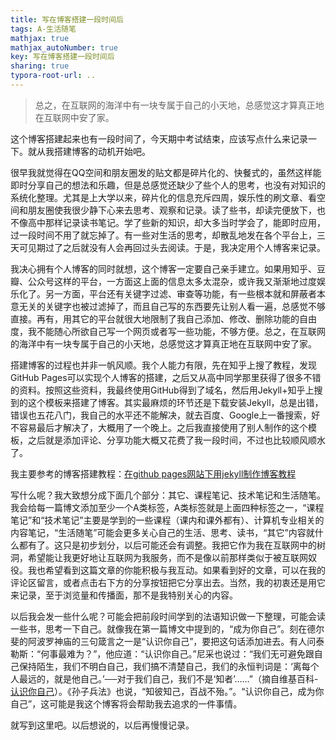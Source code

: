```yaml
---
title: 写在博客搭建一段时间后
tags: A-生活随笔
mathjax: true
mathjax_autoNumber: true
key: 写在博客搭建一段时间后
sharing: true
typora-root-url: ..
---
```


> 总之，在互联网的海洋中有一块专属于自己的小天地，总感觉这才算真正地在互联网中安了家。

<!--more-->

这个博客搭建起来也有一段时间了，今天期中考试结束，应该写点什么来记录一下。就从我搭建博客的动机开始吧。

很早我就觉得在QQ空间和朋友圈发的贴文都是碎片化的、快餐式的，虽然这样能即时分享自己的想法和乐趣，但是总感觉还缺少了些个人的思考，也没有对知识的系统化整理。尤其是上大学以来，碎片化的信息充斥四周，娱乐性的刷文章、看空间和朋友圈使我很少静下心来去思考、观察和记录。读了些书，却读完便放下，也不像高中那样记录读书笔记。学了些新的知识，却大多当时学会了，能即时应用，过一段时间不用了就忘掉了。有一些对生活的思考，却散乱地发在各个平台上，三天可见期过了之后就没有人会再回过头去阅读。于是，我决定用个人博客来记录。

我决心拥有个人博客的同时就想，这个博客一定要自己亲手建立。如果用知乎、豆瓣、公众号这样的平台，一方面这上面的信息太多太混杂，或许我又渐渐地过度娱乐化了。另一方面，平台还有关键字过滤、审查等功能，有一些根本就和屏蔽者本意无关的关键字也被过滤掉了，而且自己写的东西要先让别人看一遍，总感觉不够直接。再有，用其它的平台就很大地限制了我自己添加、修改、删除功能的自由度，我不能随心所欲自己写一个网页或者写一些功能，不够方便。总之，在互联网的海洋中有一块专属于自己的小天地，总感觉这才算真正地在互联网中安了家。

搭建博客的过程也并非一帆风顺。我个人能力有限，先在知乎上搜了教程，发现GitHub Pages可以实现个人博客的搭建，之后又从高中同学那里获得了很多不错的资料。按照这些资料，我最终使用GitHub得到了域名，然后用Jekyll+知乎上搜到的这个模板来搭建了博客。其实最麻烦的环节还是下载安装Jekyll，总是出错，错误也五花八门，我自己的水平还不能解决，就去百度、Google上一番搜索，好不容易最后才解决了，大概用了一个晚上。之后我直接使用了别人制作的这个模板，之后就是添加评论、分享功能大概又花费了我一段时间，不过也比较顺风顺水了。

我主要参考的博客搭建教程：[在github pages网站下用jekyll制作博客教程](http://kresnik.wang/works/tech/2015/06/07/%E5%9C%A8github-pages%E7%BD%91%E7%AB%99%E4%B8%8B%E7%94%A8jekyll%E5%88%B6%E4%BD%9C%E5%8D%9A%E5%AE%A2%E6%95%99%E7%A8%8B.html)

写什么呢？我大致想分成下面几个部分：其它、课程笔记、技术笔记和生活随笔。我会给每一篇博文添加至少一个A类标签，A类标签就是上面四种标签之一，“课程笔记”和“技术笔记”主要是学到的一些课程（课内和课外都有）、计算机专业相关的内容笔记，“生活随笔”可能会更多关心自己的生活、思考、读书，“其它”内容就什么都有了。这只是初步划分，以后可能还会有调整。我把它作为我在互联网中的树洞，希望能让我更好地让互联网为我服务，而不是像以前那样类似于被互联网奴役。我也希望看到这篇文章的你能积极与我互动。如果看到好的文章，可以在我的评论区留言，或者点击右下方的分享按钮把它分享出去。当然，我的初衷还是用它来记录，至于浏览量和传播面，那不是我特别关心的内容。

以后我会发一些什么呢？可能会把前段时间学到的法语知识做一下整理，可能会读一些书，思考一下自己。就像我在第一篇博文中提到的，“成为你自己”。刻在德尔斐的阿波罗神庙的三句箴言之一是“认识你自己”，要把这句话添加进去。有人问泰勒斯：“何事最难为？”，他应道：“认识你自己。”尼采也说过：“我们无可避免跟自己保持陌生，我们不明白自己，我们搞不清楚自己，我们的永恒判词是：‘离每个人最远的，就是他自己。’──对于我们自己，我们不是‘知者’……”（摘自维基百科-[认识你自己](https://zh.wikipedia.org/wiki/%E8%AE%A4%E8%AF%86%E4%BD%A0%E8%87%AA%E5%B7%B1)）。《孙子兵法》也说，“知彼知己，百战不殆。”。“认识你自己，成为你自己”，这可能是我这个博客将会帮助我去追求的一件事情。

就写到这里吧。以后想说的，以后再慢慢记录。